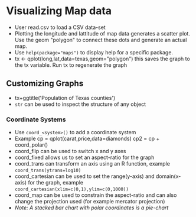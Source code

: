 # Visualizing Map data
* User read.csv to load a CSV data-set
* Plotting the longitude and lattitude of map data generates a scatter plot. Use the geom "polygon" to connect these dots and generate an actual map.
* Use `help(package="maps")` to display help for a specific package.
* tx <- qplot(long,lat,data=texas,geom="polygon") this saves the graph to the tx variable. Run tx to regenerate the graph


## Customizing Graphs
* tx+ggtitle('Population of Texas counties')
* `str` can be used to inspect the structure of any object

### Coordinate Systems
* Use `coord_<system>()` to add a coordinate system
* Example 
	cp = qplot(carat,price,data=diamonds)
	cp2 = cp + coord_polar()
* coord_flip can be used to switch x and y axes
* coord_fixed allows us to set an aspect-ratio for the graph
* coord_trans can transform an axis using an R function, example `coord_trans(ytrans=log10)`
* coord_cartesian can be used to set the range(y-axis) and domain(x-axis) for the graph, example `coord_cartesian(xlim=c(0,1),ylim=c(0,1000))`
* coord_map can be used to constrain the aspect-ratio and can also change the projection used (for example mercator projection) 
* _Note: A stacked bar chart with polar coordinates is a pie-chart_